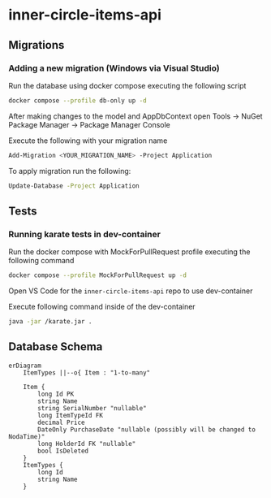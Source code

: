 # inner-circle-items-api

## Migrations

### Adding a new migration  (Windows via Visual Studio)

Run the database using docker compose executing the following script
```bash
docker compose --profile db-only up -d
```

After making changes to the model and AppDbContext open Tools -> NuGet Package Manager -> Package Manager Console

Execute the following with your migration name
```bash
Add-Migration <YOUR_MIGRATION_NAME> -Project Application
```

To apply migration run the following:
```bash
Update-Database -Project Application
```


## Tests

### Running karate tests in dev-container

Run the docker compose with MockForPullRequest profile executing the following command

```bash
docker compose --profile MockForPullRequest up -d
```

Open VS Code for the `inner-circle-items-api` repo to use dev-container

Execute following command inside of the dev-container
```bash
java -jar /karate.jar .
```

## Database Schema

```mermaid
erDiagram
    ItemTypes ||--o{ Item : "1-to-many"
    
    Item {
        long Id PK
        string Name
        string SerialNumber "nullable"
        long ItemTypeId FK
        decimal Price
        DateOnly PurchaseDate "nullable (possibly will be changed to NodaTime)"
        long HolderId FK "nullable"
        bool IsDeleted
    }
    ItemTypes {
        long Id
        string Name
    }
```